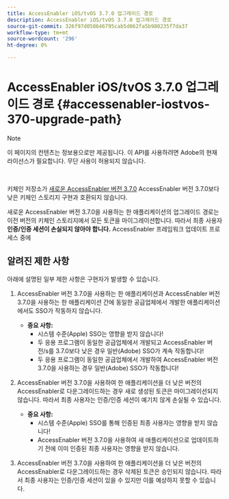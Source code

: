 ```yaml
---
title: AccessEnabler iOS/tvOS 3.7.0 업그레이드 경로
description: AccessEnabler iOS/tvOS 3.7.0 업그레이드 경로
source-git-commit: 326f97d058646795cab5d062fa5b980235f7da37
workflow-type: tm+mt
source-wordcount: '296'
ht-degree: 0%

---
```



# AccessEnabler iOS/tvOS 3.7.0 업그레이드 경로 {#accessenabler-iostvos-370-upgrade-path}

>[!NOTE]
>
>이 페이지의 컨텐츠는 정보용으로만 제공됩니다. 이 API를 사용하려면 Adobe의 현재 라이선스가 필요합니다. 무단 사용이 허용되지 않습니다.

</br>

키체인 저장소가 [새로운 AccessEnabler 버전 3.7.0](/help/authentication/authn-rn-ios-tvos-370.md) AccessEnabler 버전 3.7.0보다 낮은 키체인 스토리지 구현과 호환되지 않습니다.

새로운 AccessEnabler 버전 3.7.0을 사용하는 한 애플리케이션의 업그레이드 경로는 이전 버전의 키체인 스토리지에서 모든 토큰을 마이그레이션합니다. 따라서 최종 사용자 **인증/인증 세션이 손실되지 않아야 합니다.** AccessEnabler 프레임워크 업데이트 프로세스 중에

## 알려진 제한 사항

아래에 설명된 일부 제한 사항은 구현자가 발생할 수 있습니다.


1. AccessEnabler 버전 3.7.0을 사용하는 한 애플리케이션과 AccessEnabler 버전 3.7.0을 사용하는 한 애플리케이션 간에 동일한 공급업체에서 개발한 애플리케이션에서도 SSO가 작동하지 않습니다.

   - **중요 사항:**
      - 시스템 수준(Apple) SSO는 영향을 받지 않습니다!
      - 두 응용 프로그램이 동일한 공급업체에서 개발되고 AccessEnabler 버전/s를 3.7.0보다 낮은 경우 일반(Adobe) SSO가 계속 작동합니다!
      - 두 응용 프로그램이 동일한 공급업체에서 개발하여 AccessEnabler 버전 3.7.0을 사용하는 경우 일반(Adobe) SSO가 작동합니다!

1. AccessEnabler 버전 3.7.0을 사용하여 한 애플리케이션을 더 낮은 버전의 AccessEnabler로 다운그레이드하는 경우 새로 생성된 토큰은 마이그레이션되지 않습니다. 따라서 최종 사용자는 인증/인증 세션이 예기치 않게 손실될 수 있습니다.

   - **중요 사항:**
      - 시스템 수준(Apple) SSO를 통해 인증된 최종 사용자는 영향을 받지 않습니다!
      - AccessEnabler 버전 3.7.0을 사용하여 새 애플리케이션으로 업데이트하기 전에 이미 인증된 최종 사용자는 영향을 받지 않습니다.

1. AccessEnabler 버전 3.7.0을 사용하여 한 애플리케이션을 더 낮은 버전의 AccessEnabler로 다운그레이드하는 경우 삭제된 토큰은 승인되지 않습니다. 따라서 최종 사용자는 인증/인증 세션이 있을 수 있지만 이를 예상하지 못할 수 있습니다.
